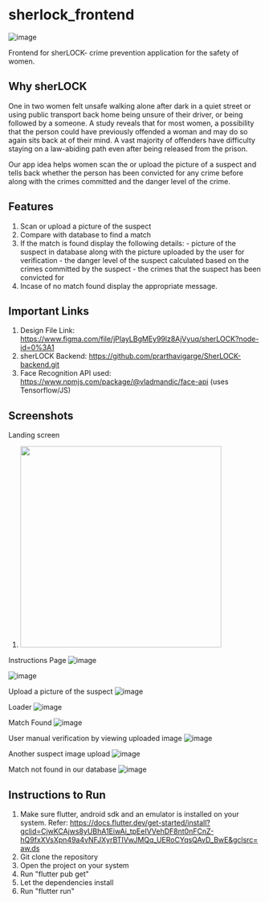 # sherlock_frontend
![image](https://user-images.githubusercontent.com/78611945/170862590-4c421dcb-4227-4fb9-bc58-a61626b46f42.png)

Frontend for sherLOCK- crime prevention application for the safety of women.

## Why sherLOCK

One in two women felt unsafe walking alone after dark in a quiet street or using public transport back home being unsure of their driver, or being followed by a someone. A study reveals that for most women, a possibility that the person could have previously offended a woman and may do so again sits back at of their mind.
A vast majority of offenders have difficulty staying on a law-abiding path even after being released from the prison. 

Our app idea helps women scan the or upload the picture of a suspect and tells back whether the person has been convicted for any crime before along with the crimes committed and the danger level of the crime.

## Features

1) Scan or upload a picture of the suspect
2) Compare with database to find a match
3) If the match is found display the following details:
        - picture of the suspect in database along with the picture uploaded by the user for verification
        - the danger level of the suspect calculated based on the crimes committed by the suspect
        - the crimes that the suspect has been convicted for
4) Incase of no match found display the appropriate message.

## Important Links

1) Design File Link: https://www.figma.com/file/jPIayLBgMEy99lz8AjVyuq/sherLOCK?node-id=0%3A1
2) sherLOCK Backend: https://github.com/prarthavigarge/SherLOCK-backend.git
3) Face Recognition API used: https://www.npmjs.com/package/@vladmandic/face-api 
                                (uses Tensorflow/JS)
## Screenshots
Landing screen 
1) <img src="https://user-images.githubusercontent.com/78611945/170863282-224497b5-9f81-4cdc-87a7-3b6ede7c9c41.png" height="400">

Instructions Page
![image](https://user-images.githubusercontent.com/78611945/170862750-6fb4289b-5d95-452e-bd7c-cdf67ff7b708.png)

![image](https://user-images.githubusercontent.com/78611945/170862760-5d6093a3-8858-416d-8ce2-97838f3c4866.png)

Upload a picture of the suspect
![image](https://user-images.githubusercontent.com/78611945/170862999-52b7ac39-ab6f-47a6-8ac2-cd3a9a84313c.png)

Loader
![image](https://user-images.githubusercontent.com/78611945/170863008-7c493d27-e8ee-4102-ac4c-3f020bd58cce.png)

Match Found
![image](https://user-images.githubusercontent.com/78611945/170863013-992cb095-e38d-450d-8765-550015a4cbda.png)

User manual verification by viewing uploaded image
![image](https://user-images.githubusercontent.com/78611945/170863019-e227000b-13af-4502-8d5a-9afad0c55d47.png)

Another suspect image upload
![image](https://user-images.githubusercontent.com/78611945/170863024-bfac2695-497a-4360-88b7-b61c3a5fd500.png)

Match not found in our database
![image](https://user-images.githubusercontent.com/78611945/170863027-96eb5d73-65a1-4a93-8fd6-cf46a110dadb.png)


## Instructions to Run

1) Make sure flutter, android sdk and an emulator is installed on your system. 
    Refer: https://docs.flutter.dev/get-started/install?gclid=CjwKCAjws8yUBhA1EiwAi_tpEeIVVehDF8nt0nFCnZ-hQ9fxXVsXpn49a4vNFJXyrBTIVwJMQq_UERoCYqsQAvD_BwE&gclsrc=aw.ds
2) Git clone the repository
3) Open the project on your system
4) Run "flutter pub get"
5) Let the dependencies install
6) Run "flutter run"


